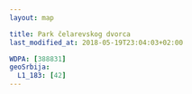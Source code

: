 ```yaml
---
layout: map

title: Park čelarevskog dvorca
last_modified_at: 2018-05-19T23:04:03+02:00

WDPA: [388831]
geoSrbija:
  L1_183: [42]
---
```

